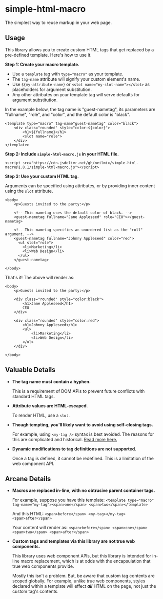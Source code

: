 # simple-html-macro

The simplest way to reuse markup in your web page.


## Usage

This library allows you to create custom HTML tags that get replaced by a pre-defined template.
Here's how to use it.

**Step 1: Create your macro template.**

- Use a `template` tag with `type="macro"` as your template.
- The `tag-name` attribute will signify your custom element's name.
- Use `${my-attribute-name}` or `<slot name="my-slot-name"></slot>` as placeholders for argument substitution.
- Any other attributes on your template tag will serve defaults for argument substitution.

In the example below, the tag name is "guest-nametag", its parameters are "fullname", "role", and "color",
and the default color is "black".

```
<template type="macro" tag-name"guest-nametag" color="black">
    <div class="rounded" style="color:${color}">
        <h1>${fullname}</h1>
        <slot name="role">
    </div>
</template>
```

**Step 2: Include `simple-html-macro.js` in your HTML file.**

```
<script src="https://cdn.jsdelivr.net/gh/neilmix/simple-html-macro@1.0.1/simple-html-macro.js"></script>
```

**Step 3: Use your custom HTML tag.**

Arguments can be specified using attributes, or by providing inner content using the `slot` attribute.

```
<body>
    <p>Guests invited to the party:</p>

    <!-- This nametag uses the default color of black. -->
    <guest-nametag fullname="Jane Appleseed" role="CEO"></guest-nametag>

    <!-- This nametag specifies an unordered list as the "roll" argument. -->
    <guest-nametag fullname="Johnny Appleseed" color="red">
      <ul slot="role">
        <li>Marketing</li>
        <li>Web Design</li>
      </ul>
    </guest-nametag>

</body>
```

That's it! The above will render as:

```
<body>
    <p>Guests invited to the party:</p>

    <div class="rounded" style="color:black">
        <h1>Jane Appleseed</h1>
        CEO
    </div>

    <div class="rounded" style="color:red">
        <h1>Johnny Appleseed</h1>
        <ul>
            <li>Marketing</li>
            <li>Web Design</li>
        </ul>
    </div>

</body>
```

## Valuable Details

- **The tag name must contain a hyphen.**

  This is a requirement of DOM APIs to prevent future conflicts with standard HTML tags.

- **Attribute values are HTML-escaped.**

  To render HTML, use a `slot`.

- **Though tempting, you'll likely want to avoid using self-closing tags.**

  For example, using `<my-tag />` syntax is best avoided. The reasons for this are complicated and historical. [Read more here.](https://jakearchibald.com/2023/against-self-closing-tags-in-html/)

- **Dynamic modifications to tag definitions are not supported.**

  Once a tag is defined, it cannot be redefined. This is a limitation of the web component API.

## Arcane Details

- **Macros are replaced in-line, with no obtrusive parent container tags.**

  For example, suppose you have this template:
  `<template type="macro" tag-name="my-tag"><span>one</span> <span>two</span></template>`

  And this HTML:
  `<span>before</span> <my-tag></my-tag> <span>after</span>`

  Your content will render as:
  `<span>before</span> <span>one</span> <span>two</span> <span>after</span>`

- **Custom tags and templates via this library are not true web components.**

  This library uses web component APIs, but this library is intended for in-line macro replacement,
  which is at odds with the encapsulation that true web components provide.

  Mostly this isn't a problem. But, be aware that custom tag contents are scoped globally. For example,
  unlike true web components, styles declared within a template will effect ***all*** HTML
  on the page, not just the custom tag's contents.
